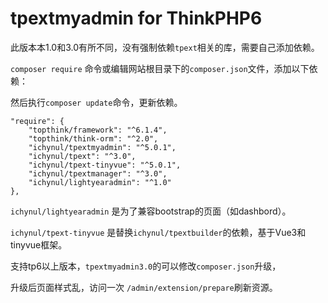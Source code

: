 # tpextmyadmin for ThinkPHP6

此版本本1.0和3.0有所不同，没有强制依赖`tpext`相关的库，需要自己添加依赖。

`composer require` 命令或编辑网站根目录下的`composer.json`文件，添加以下依赖：

然后执行`composer update`命令，更新依赖。

```josn
"require": {
    "topthink/framework": "^6.1.4",
    "topthink/think-orm": "^2.0",
    "ichynul/tpextmyadmin": "^5.0.1",
    "ichynul/tpext": "^3.0",
    "ichynul/tpext-tinyvue": "^5.0.1",
    "ichynul/tpextmanager": "^3.0",
    "ichynul/lightyearadmin": "^1.0"
},
```

`ichynul/lightyearadmin`  是为了兼容bootstrap的页面（如dashbord）。

`ichynul/tpext-tinyvue` 是替换`ichynul/tpextbuilder`的依赖，基于Vue3和tinyvue框架。

支持tp6以上版本，`tpextmyadmin3.0`的可以修改`composer.json`升级，

升级后页面样式乱，访问一次 `/admin/extension/prepare`刷新资源。
